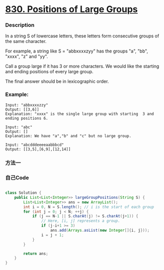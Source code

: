 # [830. Positions of Large Groups](https://leetcode.com/problems/positions-of-large-groups/description/)


### Description

In a string S of lowercase letters, these letters form consecutive groups of the same character.

For example, a string like S = "abbxxxxzyy" has the groups "a", "bb", "xxxx", "z" and "yy".

Call a group large if it has 3 or more characters.  We would like the starting and ending positions of every large group.

The final answer should be in lexicographic order.
### Example:
 
    Input: "abbxxxxzzy"
    Output: [[3,6]]
    Explanation: "xxxx" is the single large group with starting  3 and ending positions 6.

    Input: "abc"
    Output: []
    Explanation: We have "a","b" and "c" but no large group.

    Input: "abcdddeeeeaabbbcd"
    Output: [[3,5],[6,9],[12,14]]
### 方法一


### 自己Code

```java

class Solution {
    public List<List<Integer>> largeGroupPositions(String S) {
        List<List<Integer>> ans = new ArrayList();
        int i = 0, N = S.length(); // i is the start of each group
        for (int j = 0; j < N; ++j) {
            if (j == N-1 || S.charAt(j) != S.charAt(j+1)) {
                // Here, [i, j] represents a group.
                if (j-i+1 >= 3)
                    ans.add(Arrays.asList(new Integer[]{i, j}));
                i = j + 1;
            }
        }

        return ans;
    }
}

```


